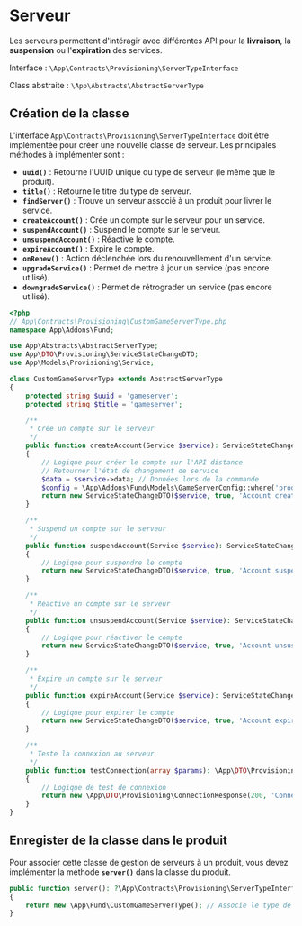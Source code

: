 # Serveur
Les serveurs permettent d'intéragir avec différentes API pour la **livraison**, la **suspension** ou l'**expiration** des services. 


Interface : `\App\Contracts\Provisioning\ServerTypeInterface`

Class abstraite : `\App\Abstracts\AbstractServerType`

## Création de la classe

L'interface `App\Contracts\Provisioning\ServerTypeInterface` doit être implémentée pour créer une nouvelle classe de serveur. 
Les principales méthodes à implémenter sont :

- **`uuid()`** : Retourne l'UUID unique du type de serveur (le même que le produit).
- **`title()`** : Retourne le titre du type de serveur.
- **`findServer()`** : Trouve un serveur associé à un produit pour livrer le service.
- **`createAccount()`** : Crée un compte sur le serveur pour un service.
- **`suspendAccount()`** : Suspend le compte sur le serveur.
- **`unsuspendAccount()`** : Réactive le compte.
- **`expireAccount()`** : Expire le compte.
- **`onRenew()`** : Action déclenchée lors du renouvellement d'un service.
- **`upgradeService()`** : Permet de mettre à jour un service (pas encore utilisé).
- **`downgradeService()`** : Permet de rétrograder un service (pas encore utilisé).


```php
<?php 
// App\Contracts\Provisioning\CustomGameServerType.php
namespace App\Addons\Fund;

use App\Abstracts\AbstractServerType;
use App\DTO\Provisioning\ServiceStateChangeDTO;
use App\Models\Provisioning\Service;

class CustomGameServerType extends AbstractServerType
{
    protected string $uuid = 'gameserver';
    protected string $title = 'gameserver';

    /**
     * Crée un compte sur le serveur
     */
    public function createAccount(Service $service): ServiceStateChangeDTO
    {
        // Logique pour créer le compte sur l'API distance
        // Retourner l'état de changement de service
        $data = $service->data; // Données lors de la commande
        $config = \App\Addons\Fund\Models\GameServerConfig::where('product_id', $service->product_id)->first(); // Configuration du produit
        return new ServiceStateChangeDTO($service, true, 'Account created successfully');
    }

    /**
     * Suspend un compte sur le serveur
     */
    public function suspendAccount(Service $service): ServiceStateChangeDTO
    {
        // Logique pour suspendre le compte
        return new ServiceStateChangeDTO($service, true, 'Account suspended');
    }

    /**
     * Réactive un compte sur le serveur
     */
    public function unsuspendAccount(Service $service): ServiceStateChangeDTO
    {
        // Logique pour réactiver le compte
        return new ServiceStateChangeDTO($service, true, 'Account unsuspended');
    }

    /**
     * Expire un compte sur le serveur
     */
    public function expireAccount(Service $service): ServiceStateChangeDTO
    {
        // Logique pour expirer le compte
        return new ServiceStateChangeDTO($service, true, 'Account expired');
    }

    /**
     * Teste la connexion au serveur
     */
    public function testConnection(array $params): \App\DTO\Provisioning\ConnectionResponse
    {
        // Logique de test de connexion
        return new \App\DTO\Provisioning\ConnectionResponse(200, 'Connection successful');
    }
}
```
## Enregister de la classe dans le produit

Pour associer cette classe de gestion de serveurs à un produit, vous devez implémenter la méthode **`server()`** dans la classe du produit.

```php
public function server(): ?\App\Contracts\Provisioning\ServerTypeInterface
{
    return new \App\Fund\CustomGameServerType(); // Associe le type de serveur CustomGameServerType au produit
}
